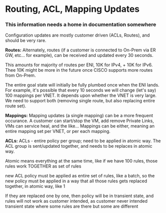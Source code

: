 # Routing, ACL, Mapping Updates
### This information needs a home in documentation somewhere

Configuration updates are mostly customer driven (ACLs, Routes), and should be very rare.

**Routes:**  Alternately, routes (if a customer is connected to On-Prem via ER GW, etc... for example), can be received and updated every 30 seconds.

This amounts for majority of routes per ENI, 10K for IPv4, + 10K for IPv6.  Thee 10K might be more in the future once CISCO supports more routes from On-Prem.

The entire goal state will initially be fully plumbed once when the ENI lands.  For example, it's possible that every 10 seconds we will change (let's say) 100 mappings per VNET.  It depends upon whether the VNET is very large.  
We need to support both (removing single route, but also replacing entire route set).

**Mappings:**  Mapping updates (a single mapping) can be a more frequent occurance.  A customer can start/stop the VM, add remove Private Links, VMs can service heal, and the like...
Mappings can be either, meaning an entire mapping set per VNET, or per each mapping.  

**ACLs:** ACLs - entire policy per group; need to be applied in atomic way.  The ACL group is sent/updated together, and needs to be replaces in atomic way.

Atomic means everything at the same time, like if we have 100 rules, those rules work TOGETHER as set of rules

new ACL policy must be applied as entire set of rules, like a batch, so the new policy must be applied in a way that all those rules gets replaced together, in atomic way, like 1

If they are replaced one by one, then policy will be in transient state, and rules will not work as customer intended, as customer never intended transient state where some rules are there but some are different




